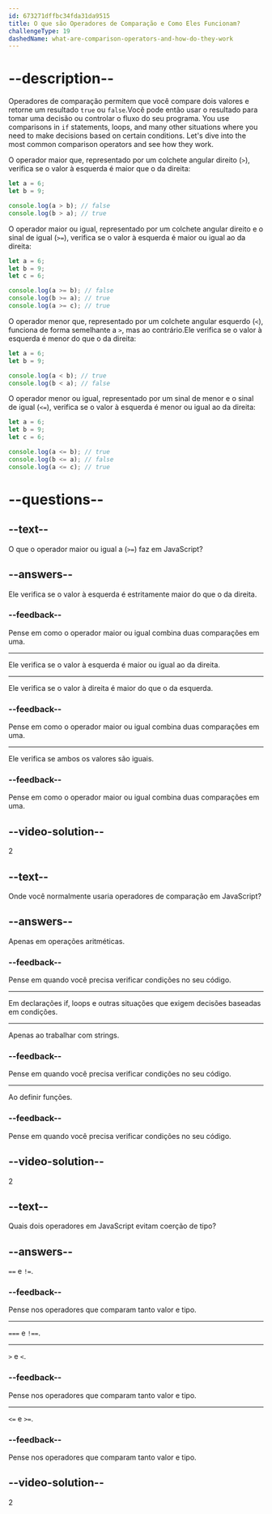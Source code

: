 ```yaml
---
id: 673271dffbc34fda31da9515
title: O que são Operadores de Comparação e Como Eles Funcionam?
challengeType: 19
dashedName: what-are-comparison-operators-and-how-do-they-work
---
```


# --description--

Operadores de comparação permitem que você compare dois valores e retorne um resultado `true` ou `false`.Você pode então usar o resultado para tomar uma decisão ou controlar o fluxo do seu programa. You use comparisons in `if` statements, loops, and many other situations where you need to make decisions based on certain conditions. Let's dive into the most common comparison operators and see how they work.

O operador maior que, representado por um colchete angular direito (`>`), verifica se o valor à esquerda é maior que o da direita:

```js
let a = 6;
let b = 9;

console.log(a > b); // false
console.log(b > a); // true
```

O operador maior ou igual, representado por um colchete angular direito e o sinal de igual (`>=`), verifica se o valor à esquerda é maior ou igual ao da direita:

```js
let a = 6;
let b = 9;
let c = 6;

console.log(a >= b); // false
console.log(b >= a); // true
console.log(a >= c); // true
```

O operador menor que, representado por um colchete angular esquerdo (`<`), funciona de forma semelhante a `>`, mas ao contrário.Ele verifica se o valor à esquerda é menor do que o da direita:

```js
let a = 6;
let b = 9;

console.log(a < b); // true
console.log(b < a); // false
```

O operador menor ou igual, representado por um sinal de menor e o sinal de igual (`<=`), verifica se o valor à esquerda é menor ou igual ao da direita:

```js
let a = 6;
let b = 9;
let c = 6;

console.log(a <= b); // true
console.log(b <= a); // false
console.log(a <= c); // true
```

# --questions--

## --text--

O que o operador maior ou igual a (`>=`) faz em JavaScript?

## --answers--

Ele verifica se o valor à esquerda é estritamente maior do que o da direita.

### --feedback--

Pense em como o operador maior ou igual combina duas comparações em uma.

---

Ele verifica se o valor à esquerda é maior ou igual ao da direita.

---

Ele verifica se o valor à direita é maior do que o da esquerda.

### --feedback--

Pense em como o operador maior ou igual combina duas comparações em uma.

---

Ele verifica se ambos os valores são iguais.

### --feedback--

Pense em como o operador maior ou igual combina duas comparações em uma.

## --video-solution--

2

## --text--

Onde você normalmente usaria operadores de comparação em JavaScript?

## --answers--

Apenas em operações aritméticas.

### --feedback--

Pense em quando você precisa verificar condições no seu código.

---

Em declarações if, loops e outras situações que exigem decisões baseadas em condições.

---

Apenas ao trabalhar com strings.

### --feedback--

Pense em quando você precisa verificar condições no seu código.

---

Ao definir funções.

### --feedback--

Pense em quando você precisa verificar condições no seu código.

## --video-solution--

2

## --text--

Quais dois operadores em JavaScript evitam coerção de tipo?

## --answers--

`==` e `!=`.

### --feedback--

Pense nos operadores que comparam tanto valor e tipo.

---

`===` e `!==`.

---

`>` e `<`.

### --feedback--

Pense nos operadores que comparam tanto valor e tipo.

---

`<=` e `>=`.

### --feedback--

Pense nos operadores que comparam tanto valor e tipo.

## --video-solution--

2
